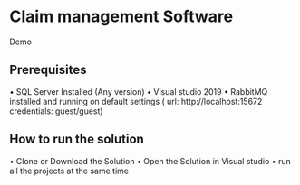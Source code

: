# Claim management Software

Demo

## Prerequisites

•	SQL Server Installed (Any version)
•	Visual studio 2019
•	RabbitMQ installed and running on default settings ( url:  http://localhost:15672 credentials: guest/guest)


## How to run the solution

•	Clone or Download the Solution
•	Open the Solution in Visual studio
•	run all the projects at the same time
